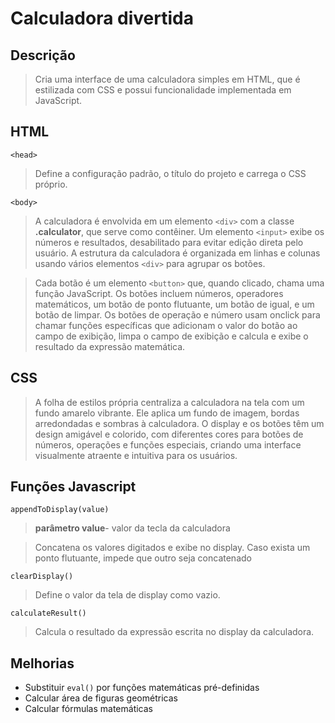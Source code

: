 # Calculadora divertida

## Descrição
> Cria uma interface de uma calculadora simples em HTML, que é estilizada com CSS e possui funcionalidade implementada em JavaScript.

## HTML

`<head>`
> Define a configuração padrão, o título do projeto e carrega o CSS próprio.

`<body>`
> A calculadora é envolvida em um elemento `<div>` com a classe **.calculator**, que serve como contêiner. Um elemento `<input>` exibe os números e resultados, desabilitado para evitar edição direta pelo usuário. A estrutura da calculadora é organizada em linhas e colunas usando vários elementos `<div>` para agrupar os botões.

> Cada botão é um elemento `<button>` que, quando clicado, chama uma função JavaScript. Os botões incluem números, operadores matemáticos, um botão de ponto flutuante, um botão de igual, e um botão de limpar.
Os botões de operação e número usam onclick para chamar funções específicas que adicionam o valor do botão ao campo de exibição, limpa o campo de exibição e calcula e exibe o resultado da expressão matemática.

## CSS
> A folha de estilos própria centraliza a calculadora na tela com um fundo amarelo vibrante. Ele aplica um fundo de imagem, bordas arredondadas e sombras à calculadora. O display e os botões têm um design amigável e colorido, com diferentes cores para botões de números, operações e funções especiais, criando uma interface visualmente atraente e intuitiva para os usuários.

## Funções Javascript

`appendToDisplay(value)`
>**parâmetro value**- valor da tecla da calculadora

> Concatena os valores digitados e exibe no display. Caso exista um ponto flutuante, impede que outro seja concatenado

`clearDisplay()`
> Define o valor da tela de display como vazio.

`calculateResult()`
> Calcula o resultado da expressão escrita no display da calculadora.

## Melhorias
* Substituir `eval()` por funções matemáticas pré-definidas
* Calcular área de figuras geométricas
* Calcular fórmulas matemáticas